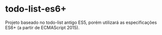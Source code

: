 # todo-list-es6+
Projeto baseado no todo-list antigo ES5, porém utilizará as especificações ES6+ (a partir de ECMAScript 2015).
